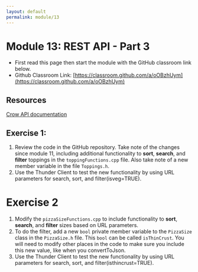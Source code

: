 ```yaml
---
layout: default
permalink: module/13
---
```


# Module 13: REST API - Part 3

* First read this page then start the module with the GitHub classroom link below.
* Github Classroom Link: [https://classroom.github.com/a/oOBzhUym](https://classroom.github.com/a/oOBzhUym)

## Resources

[Crow API documentation](https://crowcpp.org/master/reference/annotated.html)


## Exercise 1: 

1. Review the code in the GitHub repository. Take note of the changes since module 11, including additional functionality to __sort__, __search__, and __filter__ toppings in the `toppingFunctions.cpp` file. Also take note of a new member variable in the file `Toppings.h`.
2. Use the Thunder Client to test the new functionality by using URL parameters for search, sort, and filter(isveg=TRUE).

# Exercise 2
1. Modify the `pizzaSizeFunctions.cpp` to include functionality to __sort__, __search__, and __filter__ sizes based on URL parameters.
2. To do the filter, add a new `bool` private member variable to the `PizzaSize` class in the `PizzaSize.h` file. This `bool` can be called `isThinCrust`. You will need to modify other places in the code to make sure you include this new value, like when you convertToJson. 
3. Use the Thunder Client to test the new functionality by using URL parameters for search, sort, and filter(isthincrust=TRUE).



